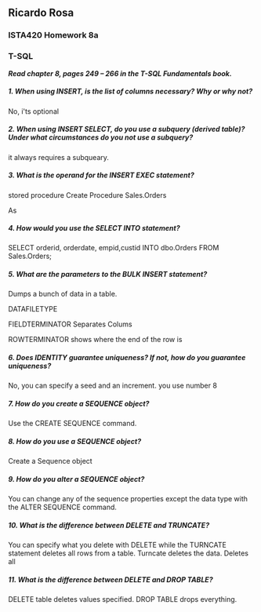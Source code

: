 ## Ricardo Rosa

### ISTA420 Homework 8a

### T-SQL

***Read chapter 8, pages 249 – 266 in the T-SQL Fundamentals book.***

##### 1. When using INSERT, is the list of columns necessary? Why or why not?
No, i'ts optional

##### 2. When using INSERT SELECT, do you use a subquery (derived table)? Under what circumstances do you not use a subquery?
it always requires a subqueary.

##### 3. What is the operand for the INSERT EXEC statement?
stored procedure
Create Procedure Sales.Orders
 
As

##### 4. How would you use the SELECT INTO statement?
SELECT orderid, orderdate, empid,custid
INTO dbo.Orders
FROM Sales.Orders;

##### 5. What are the parameters to the BULK INSERT statement?
Dumps a bunch of data in a table.

DATAFILETYPE

FIELDTERMINATOR
Separates Colums

ROWTERMINATOR
shows where the end of the row is 

##### 6. Does IDENTITY guarantee uniqueness? If not, how do you guarantee uniqueness?
No, you can specify a seed and an increment.
you use number 8 

##### 7. How do you create a SEQUENCE object?
Use the CREATE SEQUENCE command.

##### 8. How do you use a SEQUENCE object?
Create a Sequence object

##### 9. How do you alter a SEQUENCE object?
You can change any of the sequence properties except the data type with the ALTER SEQUENCE command.

##### 10. What is the difference between DELETE and TRUNCATE?
You can specify what you delete with DELETE while the TURNCATE statement deletes all rows from a table.Turncate deletes the data. Deletes all##### 11. What is the difference between DELETE and DROP TABLE?DELETE table deletes values specified. DROP TABLE drops everything.